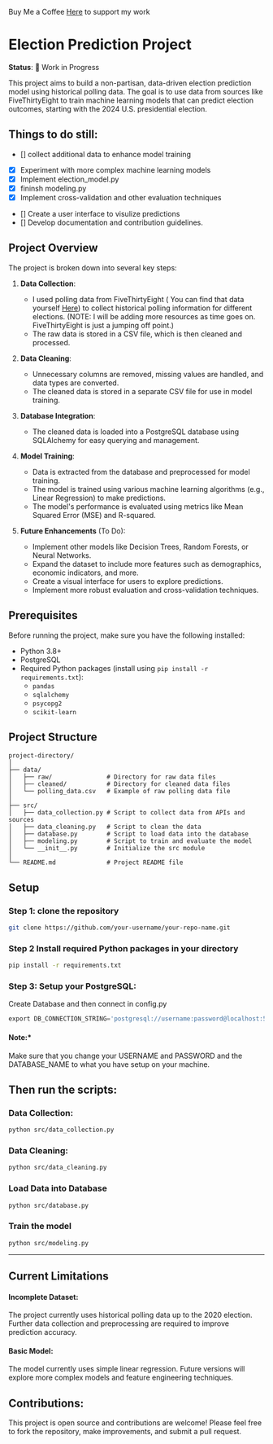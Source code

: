 Buy Me a Coffee [Here](https://ko-fi.com/keithpotz) to support my work 
# Election Prediction Project

**Status**: 🚧 Work in Progress

This project aims to build a non-partisan, data-driven election prediction model using historical polling data. The goal is to use data from sources like FiveThirtyEight to train machine learning models that can predict election outcomes, starting with the 2024 U.S. presidential election.

## Things to do still:
- [] collect additional data to enhance model training
- [x] Experiment with more complex machine learning models
- [x] Implement  election_model.py
- [x] fininsh modeling.py
- [x] Implement cross-validation and other evaluation techniques
- [] Create a user interface to visulize predictions
- [] Develop documentation and contribution guidelines.

## Project Overview

The project is broken down into several key steps:

1. **Data Collection**: 
   - I used polling data from FiveThirtyEight ( You can find that data yourself [Here](https://github.com/fivethirtyeight/data/tree/master/polls)) to collect historical polling information for different elections. (NOTE: I will be adding more resources as time goes on. FiveThirtyEight is just a jumping off point.)
   - The raw data is stored in a CSV file, which is then cleaned and processed.

2. **Data Cleaning**: 
   - Unnecessary columns are removed, missing values are handled, and data types are converted.
   - The cleaned data is stored in a separate CSV file for use in model training.

3. **Database Integration**: 
   - The cleaned data is loaded into a PostgreSQL database using SQLAlchemy for easy querying and management.

4. **Model Training**: 
   - Data is extracted from the database and preprocessed for model training.
   - The model is trained using various machine learning algorithms (e.g., Linear Regression) to make predictions.
   - The model's performance is evaluated using metrics like Mean Squared Error (MSE) and R-squared.

5. **Future Enhancements** (To Do):
   - Implement other models like Decision Trees, Random Forests, or Neural Networks.
   - Expand the dataset to include more features such as demographics, economic indicators, and more.
   - Create a visual interface for users to explore predictions.
   - Implement more robust evaluation and cross-validation techniques.

## Prerequisites

Before running the project, make sure you have the following installed:

- Python 3.8+
- PostgreSQL
- Required Python packages (install using `pip install -r requirements.txt`):
  - `pandas`
  - `sqlalchemy`
  - `psycopg2`
  - `scikit-learn`

## Project Structure

```plaintext
project-directory/
│
├── data/
│   ├── raw/               # Directory for raw data files
│   ├── cleaned/           # Directory for cleaned data files
│   └── polling_data.csv   # Example of raw polling data file
│
├── src/
│   ├── data_collection.py # Script to collect data from APIs and sources
│   ├── data_cleaning.py   # Script to clean the data
│   ├── database.py        # Script to load data into the database
│   ├── modeling.py        # Script to train and evaluate the model
│   └── __init__.py        # Initialize the src module
│
└── README.md              # Project README file

 ```
 ## Setup
### Step 1: clone the repository

```bash
git clone https://github.com/your-username/your-repo-name.git
```
### Step 2 Install required Python packages in your directory

```bash
pip install -r requirements.txt
```

### Step 3: Setup your PostgreSQL:
Create Database and then connect in config.py
```python
export DB_CONNECTION_STRING='postgresql://username:password@localhost:5432/your_database_name'
```
#### **Note:*** 
Make sure that you change your USERNAME and PASSWORD and the DATABASE_NAME to what you have setup on your machine.

## Then run the scripts:

### Data Collection:
```bash
python src/data_collection.py
```
### Data Cleaning:
```bash
python src/data_cleaning.py
```

### Load Data into Database

```bash
python src/database.py
```

### Train the model

```bash
python src/modeling.py
```

---

## Current Limitations

#### Incomplete Dataset: 
The project currently uses historical polling data up to the 2020 election. Further data collection and preprocessing are required to improve prediction accuracy.

#### Basic Model:

The model currently uses simple linear regression. Future versions will explore more complex models and feature engineering techniques.



## Contributions:

This project is open source and contributions are welcome! Please feel free to fork the repository, make improvements, and submit a pull request.
